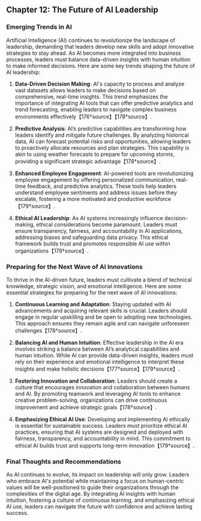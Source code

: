 ## Chapter 12: The Future of AI Leadership

### Emerging Trends in AI

Artificial Intelligence (AI) continues to revolutionize the landscape of leadership, demanding that leaders develop new skills and adopt innovative strategies to stay ahead. As AI becomes more integrated into business processes, leaders must balance data-driven insights with human intuition to make informed decisions. Here are some key trends shaping the future of AI leadership:

1. **Data-Driven Decision Making**: AI's capacity to process and analyze vast datasets allows leaders to make decisions based on comprehensive, real-time insights. This trend emphasizes the importance of integrating AI tools that can offer predictive analytics and trend forecasting, enabling leaders to navigate complex business environments effectively【176†source】【178†source】.

2. **Predictive Analysis**: AI’s predictive capabilities are transforming how leaders identify and mitigate future challenges. By analyzing historical data, AI can forecast potential risks and opportunities, allowing leaders to proactively allocate resources and plan strategies. This capability is akin to using weather forecasts to prepare for upcoming storms, providing a significant strategic advantage【178†source】.

3. **Enhanced Employee Engagement**: AI-powered tools are revolutionizing employee engagement by offering personalized communication, real-time feedback, and predictive analytics. These tools help leaders understand employee sentiments and address issues before they escalate, fostering a more motivated and productive workforce【179†source】.

4. **Ethical AI Leadership**: As AI systems increasingly influence decision-making, ethical considerations become paramount. Leaders must ensure transparency, fairness, and accountability in AI applications, addressing biases and safeguarding data privacy. This ethical framework builds trust and promotes responsible AI use within organizations【179†source】.

### Preparing for the Next Wave of AI Innovations

To thrive in the AI-driven future, leaders must cultivate a blend of technical knowledge, strategic vision, and emotional intelligence. Here are some essential strategies for preparing for the next wave of AI innovations:

1. **Continuous Learning and Adaptation**: Staying updated with AI advancements and acquiring relevant skills is crucial. Leaders should engage in regular upskilling and be open to adopting new technologies. This approach ensures they remain agile and can navigate unforeseen challenges【178†source】.

2. **Balancing AI and Human Intuition**: Effective leadership in the AI era involves striking a balance between AI’s analytical capabilities and human intuition. While AI can provide data-driven insights, leaders must rely on their experience and emotional intelligence to interpret these insights and make holistic decisions【177†source】【179†source】.

3. **Fostering Innovation and Collaboration**: Leaders should create a culture that encourages innovation and collaboration between humans and AI. By promoting teamwork and leveraging AI tools to enhance creative problem-solving, organizations can drive continuous improvement and achieve strategic goals【178†source】.

4. **Emphasizing Ethical AI Use**: Developing and implementing AI ethically is essential for sustainable success. Leaders must prioritize ethical AI practices, ensuring that AI systems are designed and deployed with fairness, transparency, and accountability in mind. This commitment to ethical AI builds trust and supports long-term innovation【179†source】.

### Final Thoughts and Recommendations

As AI continues to evolve, its impact on leadership will only grow. Leaders who embrace AI's potential while maintaining a focus on human-centric values will be well-positioned to guide their organizations through the complexities of the digital age. By integrating AI insights with human intuition, fostering a culture of continuous learning, and emphasizing ethical AI use, leaders can navigate the future with confidence and achieve lasting success.
